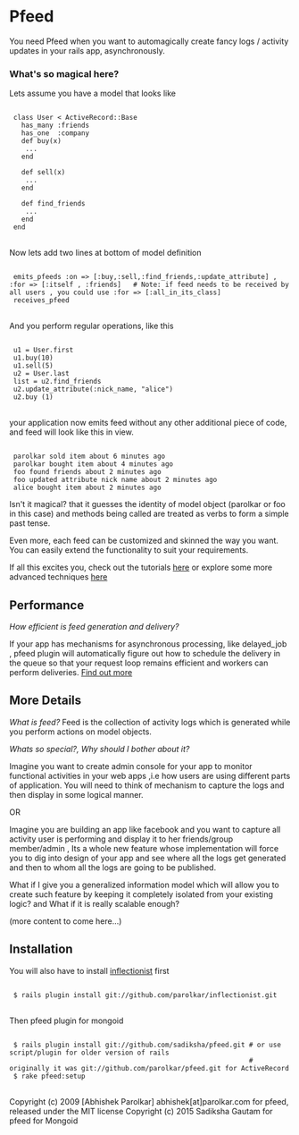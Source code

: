 Pfeed
======

You need Pfeed when you want to automagically create fancy logs / activity updates in your rails app, asynchronously.


### What's so magical here?
Lets assume you have a model that looks like

<pre>
<code>
 class User < ActiveRecord::Base
   has_many :friends
   has_one  :company
   def buy(x)
    ...
   end

   def sell(x)
    ...
   end

   def find_friends
    ...
   end
 end
</code>
</pre>

Now lets add two lines at bottom of model definition

<pre>
<code>
 emits_pfeeds :on => [:buy,:sell,:find_friends,:update_attribute] , :for => [:itself , :friends]   # Note: if feed needs to be received by all users , you could use :for => [:all_in_its_class]
 receives_pfeed
</code>
</pre>


And you perform regular operations, like this

<pre>
<code>
 u1 = User.first
 u1.buy(10)
 u1.sell(5)
 u2 = User.last
 list = u2.find_friends
 u2.update_attribute(:nick_name, "alice")
 u2.buy (1)
</code>
</pre>
your application now emits feed without any other additional piece of code, and feed will look like this in view.
<pre><code>
 parolkar sold item about 6 minutes ago
 parolkar bought item about 4 minutes ago
 foo found friends about 2 minutes ago
 foo updated attribute nick name about 2 minutes ago
 alice bought item about 2 minutes ago
</code></pre>

Isn't it magical? that it guesses the identity of model object (parolkar or foo in this case) and methods being called are treated as verbs to form a simple past tense.

Even more, each feed can be customized and skinned the way you want. You can easily extend the functionality to suit your requirements.

If all this excites you, check out the tutorials [here](http://wiki.github.com/parolkar/pfeed "pfeed's Wiki") or explore some more advanced techniques [here](http://wiki.github.com/parolkar/pfeed/customizing-the-pfeed-item "pfeed customisation techniques")


## Performance

*How efficient is feed generation and delivery?*

  If your app has mechanisms for asynchronous processing, like delayed_job , pfeed plugin will automatically figure out  how to schedule the delivery in the queue so that your request loop remains efficient and workers can perform deliveries. [Find out more](http://wiki.github.com/parolkar/pfeed/pfeed-delivery-as-background-job "pfeed delivery as background job")

## More Details

*What is feed?*
Feed is the collection of activity logs which is generated while you perform actions on model objects.

*Whats so special?, Why should I bother about it?*

Imagine you want to create admin console for your app to monitor functional activities in your web apps ,i.e how users are using different parts of application. You will need to think of mechanism to capture the logs and then display in some logical manner.

OR

Imagine you are building an app like facebook and you want to capture all activity user is performing and display it to her friends/group member/admin , Its a whole new feature whose implementation will force you to dig into design of your app and see where all the logs get generated and then to whom all the logs are going to be published.

What if I give you a generalized information model which will allow you to create such feature by keeping it completely isolated from your existing logic? and What if it is really scalable enough?

(more content to come here...)


## Installation

You will also have to install [inflectionist](https://github.com/parolkar/inflectionist) first
<pre>
<code>
 $ rails plugin install git://github.com/parolkar/inflectionist.git
</code>
</pre>

Then pfeed plugin for mongoid

<pre>
<code>
 $ rails plugin install git://github.com/sadiksha/pfeed.git # or use script/plugin for older version of rails
                                                            # originally it was git://github.com/parolkar/pfeed.git for ActiveRecord
 $ rake pfeed:setup
</code>
</pre>





Copyright (c) 2009 [Abhishek Parolkar] abhishek[at]parolkar.com for pfeed, released under the MIT license
Copyright (c) 2015 Sadiksha Gautam for pfeed for Mongoid
